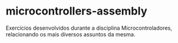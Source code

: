 # microcontrollers-assembly
Exercícios desenvolvidos durante a disciplina Microcontroladores, relacionando os mais diversos assuntos da mesma.
